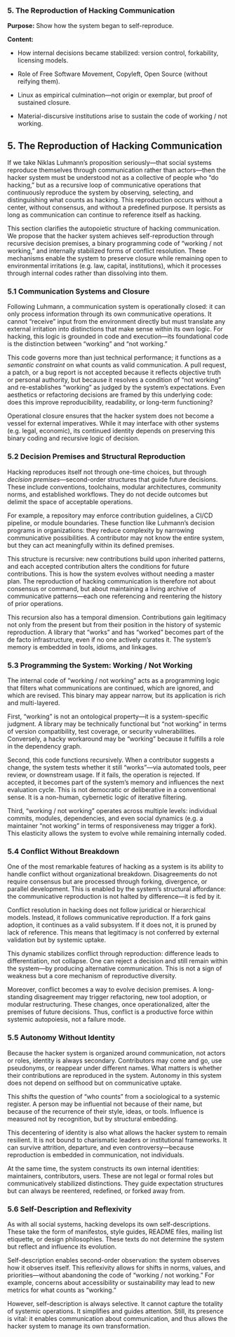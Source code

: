 ### **5. The Reproduction of Hacking Communication**

  

**Purpose:** Show how the system began to self-reproduce.

**Content:**

- How internal decisions became stabilized: version control, forkability, licensing models.
    
- Role of Free Software Movement, Copyleft, Open Source (without reifying them).
    
- Linux as empirical culmination—not origin or exemplar, but proof of sustained closure.
    
- Material-discursive institutions arise to sustain the code of working / not working.


## **5. The Reproduction of Hacking Communication**

If we take Niklas Luhmann’s proposition seriously—that social systems reproduce themselves through communication rather than actors—then the hacker system must be understood not as a collective of people who “do hacking,” but as a recursive loop of communicative operations that continuously reproduce the system by observing, selecting, and distinguishing what counts as hacking. This reproduction occurs without a center, without consensus, and without a predefined purpose. It persists as long as communication can continue to reference itself as hacking.

This section clarifies the autopoietic structure of hacking communication. We propose that the hacker system achieves self-reproduction through recursive decision premises, a binary programming code of “working / not working,” and internally stabilized forms of conflict resolution. These mechanisms enable the system to preserve closure while remaining open to environmental irritations (e.g. law, capital, institutions), which it processes through internal codes rather than dissolving into them.

### **5.1 Communication Systems and Closure**

Following Luhmann, a communication system is operationally closed: it can only process information through its own communicative operations. It cannot “receive” input from the environment directly but must translate any external irritation into distinctions that make sense within its own logic. For hacking, this logic is grounded in code and execution—its foundational code is the distinction between “working” and “not working.”

This code governs more than just technical performance; it functions as a _semantic constraint_ on what counts as valid communication. A pull request, a patch, or a bug report is not accepted because it reflects objective truth or personal authority, but because it resolves a condition of “not working” and re-establishes “working” as judged by the system’s expectations. Even aesthetics or refactoring decisions are framed by this underlying code: does this improve reproducibility, readability, or long-term functioning?

Operational closure ensures that the hacker system does not become a vessel for external imperatives. While it may interface with other systems (e.g. legal, economic), its continued identity depends on preserving this binary coding and recursive logic of decision.

### **5.2 Decision Premises and Structural Reproduction**

Hacking reproduces itself not through one-time choices, but through _decision premises_—second-order structures that guide future decisions. These include conventions, toolchains, modular architectures, community norms, and established workflows. They do not decide outcomes but delimit the space of acceptable operations.

For example, a repository may enforce contribution guidelines, a CI/CD pipeline, or module boundaries. These function like Luhmann’s decision programs in organizations: they reduce complexity by narrowing communicative possibilities. A contributor may not know the entire system, but they can act meaningfully within its defined premises.

This structure is recursive: new contributions build upon inherited patterns, and each accepted contribution alters the conditions for future contributions. This is how the system evolves without needing a master plan. The reproduction of hacking communication is therefore not about consensus or command, but about maintaining a living archive of communicative patterns—each one referencing and reentering the history of prior operations.

This recursion also has a temporal dimension. Contributions gain legitimacy not only from the present but from their position in the history of systemic reproduction. A library that “works” and has “worked” becomes part of the de facto infrastructure, even if no one actively curates it. The system’s memory is embedded in tools, idioms, and linkages.

### **5.3 Programming the System: Working / Not Working**

The internal code of “working / not working” acts as a programming logic that filters what communications are continued, which are ignored, and which are revised. This binary may appear narrow, but its application is rich and multi-layered.

First, “working” is not an ontological property—it is a system-specific judgment. A library may be technically functional but “not working” in terms of version compatibility, test coverage, or security vulnerabilities. Conversely, a hacky workaround may be “working” because it fulfills a role in the dependency graph.

Second, this code functions recursively. When a contributor suggests a change, the system tests whether it still “works”—via automated tools, peer review, or downstream usage. If it fails, the operation is rejected. If accepted, it becomes part of the system’s memory and influences the next evaluation cycle. This is not democratic or deliberative in a conventional sense. It is a non-human, cybernetic logic of iterative filtering.

Third, “working / not working” operates across multiple levels: individual commits, modules, dependencies, and even social dynamics (e.g. a maintainer “not working” in terms of responsiveness may trigger a fork). This elasticity allows the system to evolve while remaining internally coded.

### **5.4 Conflict Without Breakdown**

One of the most remarkable features of hacking as a system is its ability to handle conflict without organizational breakdown. Disagreements do not require consensus but are processed through forking, divergence, or parallel development. This is enabled by the system’s structural affordance: the communicative reproduction is not halted by difference—it is fed by it.

Conflict resolution in hacking does not follow juridical or hierarchical models. Instead, it follows communicative reproduction. If a fork gains adoption, it continues as a valid subsystem. If it does not, it is pruned by lack of reference. This means that legitimacy is not conferred by external validation but by systemic uptake.

This dynamic stabilizes conflict through reproduction: difference leads to differentiation, not collapse. One can reject a decision and still remain within the system—by producing alternative communication. This is not a sign of weakness but a core mechanism of reproductive diversity.

Moreover, conflict becomes a way to evolve decision premises. A long-standing disagreement may trigger refactoring, new tool adoption, or modular restructuring. These changes, once operationalized, alter the premises of future decisions. Thus, conflict is a productive force within systemic autopoiesis, not a failure mode.

### **5.5 Autonomy Without Identity**

Because the hacker system is organized around communication, not actors or roles, identity is always secondary. Contributors may come and go, use pseudonyms, or reappear under different names. What matters is whether their contributions are reproduced in the system. Autonomy in this system does not depend on selfhood but on communicative uptake.

This shifts the question of “who counts” from a sociological to a systemic register. A person may be influential not because of their name, but because of the recurrence of their style, ideas, or tools. Influence is measured not by recognition, but by structural embedding.

This decentering of identity is also what allows the hacker system to remain resilient. It is not bound to charismatic leaders or institutional frameworks. It can survive attrition, departure, and even controversy—because reproduction is embedded in communication, not individuals.

At the same time, the system constructs its own internal identities: maintainers, contributors, users. These are not legal or formal roles but communicatively stabilized distinctions. They guide expectation structures but can always be reentered, redefined, or forked away from.

### **5.6 Self-Description and Reflexivity**

As with all social systems, hacking develops its own self-descriptions. These take the form of manifestos, style guides, README files, mailing list etiquette, or design philosophies. These texts do not determine the system but reflect and influence its evolution.

Self-description enables second-order observation: the system observes how it observes itself. This reflexivity allows for shifts in norms, values, and priorities—without abandoning the code of “working / not working.” For example, concerns about accessibility or sustainability may lead to new metrics for what counts as “working.”

However, self-description is always selective. It cannot capture the totality of systemic operations. It simplifies and guides attention. Still, its presence is vital: it enables communication about communication, and thus allows the hacker system to manage its own transformation.
